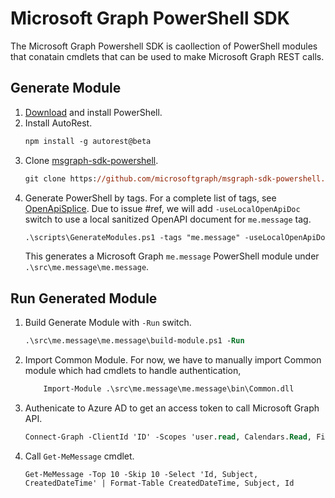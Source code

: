 # Microsoft Graph PowerShell SDK
The Microsoft Graph Powershell SDK is caollection of PowerShell modules that conatain cmdlets that can be used to make Microsoft Graph REST calls.

## Generate Module
1. [Download](https://github.com/PowerShell/PowerShell/releases/tag/v6.2.2) and install PowerShell.
2. Install AutoRest.
    ```ps
    npm install -g autorest@beta
    ```
3. Clone [msgraph-sdk-powershell](https://github.com/microsoftgraph/msgraph-sdk-powershell).
    ```ps
    git clone https://github.com/microsoftgraph/msgraph-sdk-powershell.git -b dev
    ```
4. Generate PowerShell by tags. For a complete list of tags, see [OpenApiSplice](). Due to issue #ref, we will add `-useLocalOpenApiDoc` switch to use a local sanitized OpenAPI document for `me.message` tag.
    ```ps
    .\scripts\GenerateModules.ps1 -tags "me.message" -useLocalOpenApiDoc
    ```
    This generates a Microsoft Graph `me.message` PowerShell module under `.\src\me.message\me.message`.

## Run Generated Module
1. Build Generate Module with `-Run` switch.
    ```ps
    .\src\me.message\me.message\build-module.ps1 -Run 
    ```

2. Import Common Module.
For now, we have to manually import Common module which had cmdlets to handle authentication,
    ```ps
        Import-Module .\src\me.message\me.message\bin\Common.dll  
    ```
3. Authenicate to Azure AD to get an access token to call Microsoft Graph API.
    ```ps
    Connect-Graph -ClientId 'ID' -Scopes 'user.read, Calendars.Read, Files.Read'
    ```
4. Call `Get-MeMessage` cmdlet.
    ```
    Get-MeMessage -Top 10 -Skip 10 -Select 'Id, Subject, CreatedDateTime' | Format-Table CreatedDateTime, Subject, Id
    ```